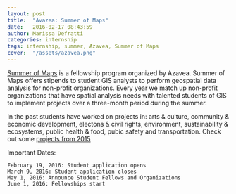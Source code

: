 ```yaml
---
layout: post
title:  "Avazea: Summer of Maps"
date:   2016-02-17 08:43:59
author: Marissa Defratti
categories: internship
tags: internship, summer, Azavea, Summer of Maps
cover:  "/assets/azavea.png"
---
```


[Summer of Maps][Summer of Maps] is a fellowship program organized by Azavea. Summer of Maps offers stipends to student GIS analysts to perform geospatial data analysis for non-profit organizations. Every year we match up non-profit organizations that have spatial analysis needs with talented students of GIS to implement projects over a three-month period during the summer.

In the past students have worked on projects in: arts & culture, community & economic development, electons & civil rights, environment, sustainability & ecosystems, public health & food, pubic safety and transportation.
Check out some [projects from 2015][2015 Projects]

Important Dates:

    February 19, 2016: Student application opens
    March 9, 2016: Student application closes
    May 1, 2016: Announce Student Fellows and Organizations
    June 1, 2016: Fellowships start
    
    

[Summer of Maps]: http://www.summerofmaps.com/
[2015 Projects]: http://www.summerofmaps.com/years/2015/


